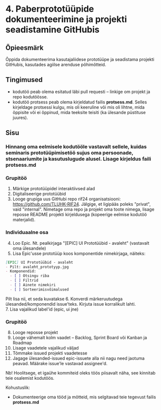 # 4. Paberprototüüpide dokumenteerimine ja projekti seadistamine GitHubis
## Õpieesmärk
Õppida dokumenteerima kasutajaliidese prototüüpe ja seadistama projekti GitHubis, kasutades agiilse arenduse põhimõtteid.

## Tingimused
- kodutöö peab olema esitatud läbi pull requesti – linkige om projekt ja repo kodutöösse.
- kodutöö protsess peab olema kirjeldatud failis **protsess.md**. Selles kirjeldage protsessi kulgu, mis oli keeruline või mis oli lihtne, mida õppisite või ei õppinud, mida teeksite teisiti (ka ülesande püstituse juures).

## Sisu
### Hinnang oma eelmisele kodutööle vastavalt sellele, kuidas seminaris prototüüpimisetöö sujus oma persoonade, stsenaariumite ja kasutuslugude alusel. Lisage kirjeldus faili **protsess.md**
### Grupitöö
1. Märkige prototüüpidel interaktiivsed alad
2. Digitaliseerige prototüübid
3. Looge grupiga uus GitHubi repo rif24 organisatsiooni: https://github.com/TLUHK-RIF24. Jälgige, et ligipääs poleks "privat", vaid "internal". Nimetage oma repo ja projekt oma toote nimega, lisage reposse README projekti kirjeldusega (kopeerige eelmise kodutöö materjalid).  
### Individuaalne osa
4. Loo Epic. Nt. pealkirjaga "[EPIC] UI Prototüübid - avaleht" (vastavalt oma ülesandele)
5. Lisa Epic'usse prototüüp koos komponentide nimekirjaga, näiteks:
```markdown
[EPIC] UI Prototüübid - avaleht
- Pilt: avaleht_prototyyp.jpg
- Komponendid:
  - [ ] Otsingu riba
  - [ ] Filtrid
  - [ ] Ainete nimekiri
  - [ ] Sorteerimisvõimalused
```
Pilt lisa nii, et seda kuvatakse
6. Konverdi märkeruutudega ülesanded/komponendid issue'teks. Kirjuta issue korralikult lahti.  
7. Lisa vajalikud label'id (epic, ui jne)  
### Grupitöö
8. Looge reposse projekt  
9. Looge vähemalt kolm vaadet – Backlog, Sprint Board või Kanban ja Roadmap  
10. Lisage vaadetele vajalikud väljad  
10. Tõmmake issued projekti vaadetesse
11. Jagage ülesanded-issued epic-issuete alla nii nagu need jaotuma peavad. Määrake issue'le vastavad assignee'd.


Nb! Hoolitsege, et igaühe kommiteid oleks töös piisavalt näha, see kinnitab teie osalemist kodutöös.


Kohustuslik:    
- Dokumenteerige oma tööd ja mõtteid, mis selgitavad teie tegevust failis **protsess.md**
